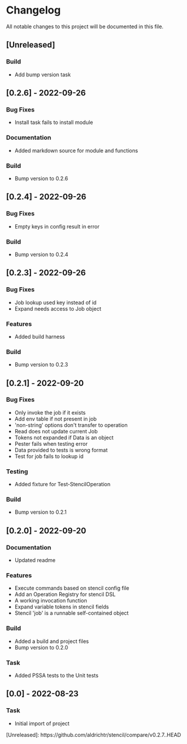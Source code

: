 # Changelog

All notable changes to this project will be documented in this file.

## [Unreleased]

### Build

- Add bump version task

## [0.2.6] - 2022-09-26

### Bug Fixes

- Install task fails to install module

### Documentation

- Added markdown source for module and functions

### Build

- Bump version to 0.2.6

## [0.2.4] - 2022-09-26

### Bug Fixes

- Empty keys in config result in error

### Build

- Bump version to 0.2.4

## [0.2.3] - 2022-09-26

### Bug Fixes

- Job lookup used key instead of id
- Expand needs access to Job object

### Features

- Added build harness

### Build

- Bump version to 0.2.3

## [0.2.1] - 2022-09-20

### Bug Fixes

- Only invoke the job if it exists
- Add env table if not present in job
- 'non-string' options don't transfer to operation
- Read does not update current Job
- Tokens not expanded if Data is an object
- Pester fails when testing error
- Data provided to tests is wrong format
- Test for job fails to lookup id

### Testing

- Added fixture for Test-StencilOperation

### Build

- Bump version to 0.2.1

## [0.2.0] - 2022-09-20

### Documentation

- Updated readme

### Features

- Execute commands based on stencil config file
- Add an Operation Registry for stencil DSL
- A working invocation function
- Expand variable tokens in stencil fields
- Stencil 'job' is a runnable self-contained object

### Build

- Added a build and project files
- Bump version to 0.2.0

### Task

- Added PSSA tests to the Unit tests

## [0.0] - 2022-08-23

### Task

- Initial import of project

<!-- generated by git-cliff -->[Unreleased]: https://github.com/aldrichtr/stencil/compare/v0.2.7..HEAD
[0.2.7]: https://github.com/aldrichtr/stencil/compare/v0.2.6..v0.2.7
[0.2.7]: https://github.com/aldrichtr/stencil/compare/v0.2.6..v0.2.7
[0.2.7]: https://github.com/aldrichtr/stencil/compare/v0.2.6..v0.2.7
